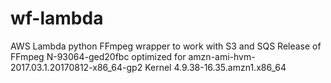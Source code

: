 # wf-lambda
AWS Lambda python FFmpeg wrapper to work with S3 and SQS
Release of FFmpeg N-93064-ged20fbc optimized for amzn-ami-hvm-2017.03.1.20170812-x86_64-gp2 Kernel 4.9.38-16.35.amzn1.x86_64

